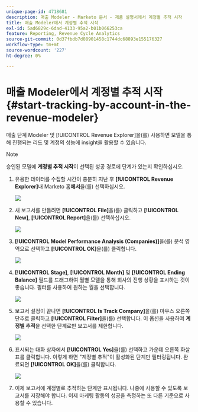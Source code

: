 ```yaml
---
unique-page-id: 4718681
description: 매출 Modeler - Marketo 문서 - 제품 설명서에서 계정별 추적 시작
title: 매출 Modeler에서 계정별 추적 시작
exl-id: 5ad6829c-6dad-4133-95a2-b01b066253ca
feature: Reporting, Revenue Cycle Analytics
source-git-commit: 0d37fbdb7d08901458c1744dc68893e155176327
workflow-type: tm+mt
source-wordcount: '227'
ht-degree: 0%

---
```


# 매출 Modeler에서 계정별 추적 시작 {#start-tracking-by-account-in-the-revenue-modeler}

매출 단계 Modeler 및 [!UICONTROL Revenue Explorer]을(를) 사용하면 모델을 통해 진행되는 리드 및 계정의 성능에 insight을 활용할 수 있습니다.

>[!NOTE]
>
>승인된 모델에 **계정별 추적 시작**&#x200B;이 선택된 성공 경로에 단계가 있는지 확인하십시오.

1. 유용한 데이터를 수집할 시간이 충분히 지난 후 **[!UICONTROL Revenue Explorer]**&#x200B;내 Marketo 홈&#x200B;**에서**&#x200B;을(를) 선택하십시오.

   ![](assets/image2015-4-29-16-3a36-3a2.png)

1. 새 보고서를 만들려면 **[!UICONTROL File]**&#x200B;을(를) 클릭하고 **[!UICONTROL New]**, **[!UICONTROL Report]**&#x200B;을(를) 선택하십시오.

   ![](assets/image2015-4-29-16-3a38-3a44.png)

1. **[!UICONTROL Model Performance Analysis (Companies)]**&#x200B;을(를) 분석 영역으로 선택하고 **[!UICONTROL OK]**&#x200B;을(를) 클릭합니다.

   ![](assets/image2015-4-29-16-3a41-3a47.png)

1. **[!UICONTROL Stage]**, **[!UICONTROL Month]** 및 **[!UICONTROL Ending Balance]** 필드를 드래그하여 월별 모델을 통해 회사의 진행 상황을 표시하는 것이 좋습니다. 필터를 사용하여 원하는 월을 선택합니다.

   ![](assets/image2015-4-29-17-3a16-3a1.png)

1. 보고서 설정이 끝나면 **[!UICONTROL Is Track Company]**&#x200B;을(를) 마우스 오른쪽 단추로 클릭하고 **[!UICONTROL Filter]**&#x200B;을(를) 선택합니다. 이 옵션을 사용하여 **계정별 추적**&#x200B;을 선택한 단계로만 보고서를 제한합니다.

   ![](assets/image2015-4-29-17-3a18-3a9.png)

1. 표시되는 대화 상자에서 **[!UICONTROL Yes]**&#x200B;을(를) 선택하고 가운데 오른쪽 화살표를 클릭합니다. 이렇게 하면 &quot;계정별 추적&quot;이 활성화된 단계만 필터링됩니다. 완료되면 **[!UICONTROL OK]**&#x200B;을(를) 클릭합니다.

   ![](assets/image2015-6-9-16-3a21-3a3.png)

1. 이제 보고서에 계정별로 추적하는 단계만 표시됩니다. 나중에 사용할 수 있도록 보고서를 저장해야 합니다. 이제 마케팅 활동의 성공을 측정하는 또 다른 기준으로 사용할 수 있습니다.
